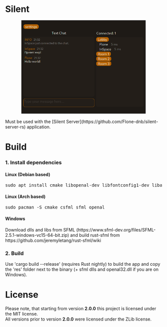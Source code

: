 # Silent
<p align="center">
  <img width="400" height="300" src="screenshot.png">
</p>
Must be used with the [Silent Server](https://github.com/Flone-dnb/silent-server-rs) application.

# Build

<h3> 1. Install dependencies </h3>
<h4> Linux (Debian based) </h4>
<pre>
sudo apt install cmake libopenal-dev libfontconfig1-dev libasound2-dev libsfml-dev libcsfml-dev
</pre>
<h4> Linux (Arch based) </h4>
<pre>
sudo pacman -S cmake csfml sfml openal
</pre>
<h4> Windows </h4>
Download dlls and libs from SFML (https://www.sfml-dev.org/files/SFML-2.5.1-windows-vc15-64-bit.zip) and build rust-sfml from https://github.com/jeremyletang/rust-sfml/wiki
<h3> 2. Build </h3>
Use 'cargo build --release' (requires Rust nightly) to build the app and copy the 'res' folder next to the binary (+ sfml dlls and openal32.dll if you are on Windows).

# License

Please note, that starting from version **2.0.0** this project is licensed under the MIT license.<br>
All versions prior to version **2.0.0** were licensed under the ZLib license.
